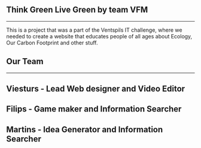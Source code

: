 ## Think Green Live Green by team VFM
---
This is a project that was a part of the Ventspils IT challenge, where we needed to create a website that educates people of all ages about Ecology, Our Carbon Footprint and other stuff.
## Our Team
---
Viesturs - Lead Web designer and Video Editor
--
Filips - Game maker and Information Searcher
--
Martins - Idea Generator and Information Searcher
--
